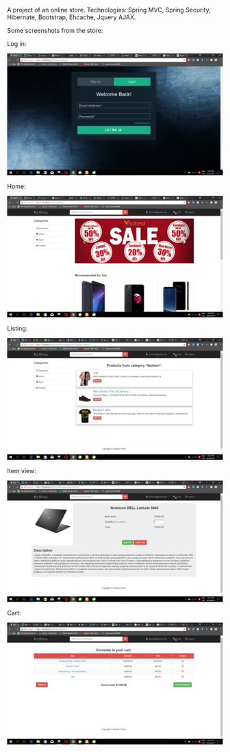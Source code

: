 A project of an online store. 
Technologies: Spring MVC, Spring Security, Hibernate, Bootstrap, Ehcache, Jquery AJAX.

Some screenshots from the store:

Log in:

![login](screenshots/log-in.png)

Home:

![home](screenshots/home.png)

Listing:

![listing](screenshots/listing.png)

Item view:

![item-view](screenshots/item-view2.png)

Cart:

![cart](screenshots/cart.png)